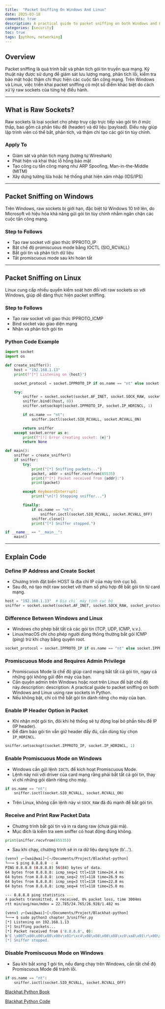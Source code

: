 ```yaml
---
title:  "Packet Sniffing On Windows And Linux"
date: 2025-03-18
comments: true
description: A practical guide to packet sniffing on both Windows and Linux using raw sockets in Python.
categories: [security]
toc: true
tags: [python, networking]
---
```


## Overview
Packet sniffing là quá trình bắt và phân tích gói tin truyền qua mạng. Kỹ thuật này được sử dụng để giám sát lưu lượng mạng, phân tích lỗi, kiểm tra bảo mật hoặc thậm chí thực hiện các cuộc tấn công mạng. Trên Windows và Linux, việc triển khai packet sniffing có một số điểm khác biệt do cách xử lý raw sockets của từng hệ điều hành.

---
## What is Raw Sockets?
Raw sockets là loại socket cho phép truy cập trực tiếp vào gói tin ở mức thấp, bao gồm cả phần tiêu đề (header) và dữ liệu (payload). Điều này giúp lập trình viên có thể bắt, phân tích, và thậm chí tạo các gói tin tùy chỉnh.

### Apply To
* Giám sát và phân tích mạng (tương tự Wireshark)
* Phát hiện và khai thác lỗ hổng bảo mật
* Tạo công cụ tấn công mạng như ARP Spoofing, Man-in-the-Middle (MITM)
* Xây dựng tường lửa hoặc hệ thống phát hiện xâm nhập (IDS/IPS)

---
## Packet Sniffing on Windows
Trên Windows, raw sockets bị giới hạn, đặc biệt từ Windows 10 trở lên, do Microsoft vô hiệu hóa khả năng gửi gói tin tùy chỉnh nhằm ngăn chặn các cuộc tấn công mạng.

### Step to Follows
* Tạo raw socket với giao thức IPPROTO_IP
* Bật chế độ promiscuous mode bằng IOCTL (SIO_RCVALL)
* Bắt gói tin và phân tích dữ liệu
* Tắt promiscuous mode sau khi hoàn tất

---
## Packet Sniffing on Linux
Linux cung cấp nhiều quyền kiểm soát hơn đối với raw sockets so với Windows, giúp dễ dàng thực hiện packet sniffing.

### Step to Follows
* Tạo raw socket với giao thức IPPROTO_ICMP
* Bind socket vào giao diện mạng
* Nhận và phân tích gói tin

### Python Code Example
```python
import socket
import os

def create_sniffer():
    host = "192.168.1.13"
    print(f"[*] Listening on {host}")

    socket_protocol = socket.IPPROTO_IP if os.name == "nt" else socket.IPPROTO_ICMP

    try:
        sniffer = socket.socket(socket.AF_INET, socket.SOCK_RAW, socket_protocol)
        sniffer.bind((host, 0))
        sniffer.setsockopt(socket.IPPROTO_IP, socket.IP_HDRINCL, 1)

        if os.name == "nt":
            sniffer.ioctl(socket.SIO_RCVALL, socket.RCVALL_ON)

        return sniffer
    except socket.error as e:
        print(f"[!] Error creating socket: {e}")
        return None

def main():
    sniffer = create_sniffer()
    if sniffer:
        try:
            print("[*] Sniffing packets...")
            packet, addr = sniffer.recvfrom(65535)
            print(f"[*] Packet received from {addr}:")
            print(packet)

        except KeyboardInterrupt:
            print("\n[!] Stopping sniffer...")

        finally:
            if os.name == "nt":
                sniffer.ioctl(socket.SIO_RCVALL, socket.RCVALL_OFF)
            sniffer.close()
            print("[*] Sniffer stopped.")

if __name__ == "__main__":
    main()
```

---
## Explain Code
### Define IP Address and Create Socket
* Chương trình đặt biến HOST là địa chỉ IP của máy tính cục bộ.
* Sau đó, nó tạo một raw socket với tham số phù hợp để bắt gói tin từ card mạng.

```python
host = "192.168.1.13"  # Địa chỉ máy tính cục bộ
sniffer = socket.socket(socket.AF_INET, socket.SOCK_RAW, socket_protocol)
```

### Difference Between Windows and Linux
* Windows cho phép bắt tất cả các gói tin (TCP, UDP, ICMP, v.v.).
* Linux/macOS chỉ cho phép người dùng thông thường bắt gói ICMP (ping) trừ khi chạy bằng quyền root.

```python
socket_protocol = socket.IPPROTO_IP if os.name == "nt" else socket.IPPROTO_ICMP
```

### Promiscuous Mode and Requires Admin Privilege
* Promiscuous Mode là chế độ giúp card mạng bắt tất cả gói tin, ngay cả những gói không gửi đến máy của bạn.
* Cần quyền admin trên Windows hoặc root trên Linux để bật chế độ này.description: description: A practical guide to packet sniffing on both Windows and Linux using raw sockets in Python.
* Nếu không bật, chỉ có thể bắt gói tin dành riêng cho máy của bạn.

### Enable IP Header Option in Packet
* Khi nhận một gói tin, đôi khi hệ thống sẽ tự động loại bỏ phần tiêu đề IP (IP header).
* Để đảm bảo gói tin vẫn giữ header đầy đủ, cần dùng tùy chọn `IP_HDRINCL`.

```python
sniffer.setsockopt(socket.IPPROTO_IP, socket.IP_HDRINCL, 1)
```

### Enable Promiscuous Mode on Windows
* Windows cần gửi lệnh `IOCTL` để kích hoạt Promiscuous Mode.
* Lệnh này nói với driver của card mạng rằng phải bắt tất cả gói tin, thay vì chỉ những gói dành riêng cho máy.

```python
if os.name == "nt":
    sniffer.ioctl(socket.SIO_RCVALL, socket.RCVALL_ON)
```

* Trên Linux, không cần lệnh này vì `SOCK_RAW` đã đủ mạnh để bắt gói tin.

### Receive and Print Raw Packet Data
* Chương trình bắt gói tin và in ra dạng raw (chưa giải mã).
* Mục đích là kiểm tra xem sniffer có hoạt động đúng không.

```python
print(sniffer.recvfrom(65535))
```

* Sau khi chạy, chương trình sẽ in ra dữ liệu dạng byte (b'...').

```bash
(venv) ┌─[wai@wai]─[~/Documents/Project/Blackhat-python]
└──╼ $ ping 8.8.8.8 -c 4
PING 8.8.8.8 (8.8.8.8) 56(84) bytes of data.
64 bytes from 8.8.8.8: icmp_seq=1 ttl=118 time=24.4 ms
64 bytes from 8.8.8.8: icmp_seq=2 ttl=118 time=26.9 ms
64 bytes from 8.8.8.8: icmp_seq=3 ttl=118 time=22.8 ms
64 bytes from 8.8.8.8: icmp_seq=4 ttl=118 time=25.0 ms

--- 8.8.8.8 ping statistics ---
4 packets transmitted, 4 received, 0% packet loss, time 3004ms
rtt min/avg/max/mdev = 22.785/24.765/26.928/1.482 ms
```

```bash
(venv) ┌─[wai@wai]─[~/Documents/Project/Blackhat-python]
└──╼ $ sudo python3 chapter_3/sniffer.py 
[*] Listening on 192.168.1.13
[*] Sniffing packets...
[*] Packet received from ('8.8.8.8', 0):
b'E \x00T\x00\x00\x00\x00v\x01r\xc4\x08\x08\x08\x08\xc0\xa8\x01\r\x00\x00\xe6\x05\x1d\xb4\x00\x01x\xd2\xd8g\x00\x00\x00\x00\xe07\x0c\x00\x00\x00\x00\x00\x10\x11\x12\x13\x14\x15\x16\x17\x18\x19\x1a\x1b\x1c\x1d\x1e\x1f !"#$%&\'()*+,-./01234567' 
[*] Sniffer stopped.
```

### Disable Promiscuous Mode on Windows
* Sau khi bắt xong 1 gói tin, nếu đang chạy trên Windows, cần tắt chế độ Promiscuous Mode để tránh lỗi.

```python
if os.name == "nt":
    sniffer.ioctl(socket.SIO_RCVALL, socket.RCVALL_OFF)
```

[Blackhat Python Book](https://github.com/bhavyagoel/BlackArch/blob/main/Black%20Hat%20Python%2C%202nd%20Edition%20by%20Justin%20Seitz%20%20Tim%20Arnold%20%5BJustin%20Seitz%5D.pdf)

[Blackhat Python Code](https://github.com/EONRaider/blackhat-python3)
